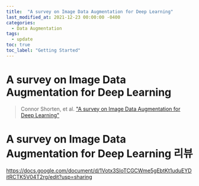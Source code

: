 ```yaml
---
title:  "A survey on Image Data Augmentation for Deep Learning"
last_modified_at: 2021-12-23 00:00:00 -0400
categories: 
  - Data Augmentation
tags:
  - update
toc: true
toc_label: "Getting Started"
---
```


# A survey on Image Data Augmentation for Deep Learning
> Connor Shorten, et al. ["A survey on Image Data Augmentation for Deep Learning"](https://journalofbigdata.springeropen.com/track/pdf/10.1186/s40537-019-0197-0.pdf)

# A survey on Image Data Augmentation for Deep Learning 리뷰

https://docs.google.com/document/d/1Votx3SIoTCGCWme5gEbtKt1uduEYDitRCTK5V04T2rg/edit?usp=sharing
